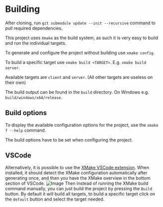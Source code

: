 # Building

After cloning, run `git submodule update --init --recursive` command to pull required dependencies.

This project uses `Xmake` as the build system, as such it is very easy to build and run the individual targets.

To generate and configure the project without building use `xmake config`.

To build a specific target use `xmake build <TARGET>`. E.g. `xmake build server`.

Available targets are `client` and `server`. (All other targets are useless on their own)

The build output can be found in the `build` directory. On Windows e.g. `build/windows/x64/release`.

## Build options

To display the available configuration options for the project, use the `xmake f --help` command.

The build options have to be set when configuring the project.

## VSCode

Alternatively, it is possible to use the [XMake VSCode extension](https://marketplace.visualstudio.com/items?itemName=tboox.xmake-vscode).
When installed, it should detect the XMake configuration automatically after generating once, and then you have the XMake overview in the bottom section of VSCode.
![Image](https://i.imgur.com/hbWMbmy.png)
Then instead of running the XMake build command manually, you can just build the project by pressing the `Build` button.
By default it will build all targets, to build a specific target click on the `default` button and select the target needed.
